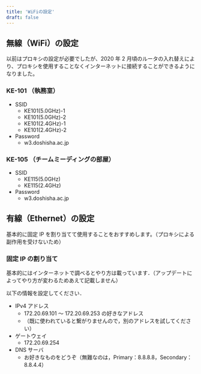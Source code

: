```yaml
---
title: 'WiFiの設定'
draft: false
---
```


## 無線（WiFi）の設定

以前はプロキシの設定が必要でしたが、2020 年 2 月頃のルータの入れ替えにより、プロキシを使用することなくインターネットに接続することができるようになりました。

### KE-101 （執務室）

- SSID
  - KE101(5.0GHz)-1
  - KE101(5.0GHz)-2
  - KE101(2.4GHz)-1
  - KE101(2.4GHz)-2
- Password
  - w3.doshisha.ac.jp

### KE-105 （チームミーディングの部屋）

- SSID
  - KE115(5.0GHz)
  - KE115(2.4GHz)
- Password
  - w3.doshisha.ac.jp

## 有線（Ethernet）の設定

基本的に固定 IP を割り当てて使用することをおすすめします。（プロキシによる副作用を受けないため）

### 固定 IP の割り当て

基本的にはインターネットで調べるとやり方は載っています．（アップデートによってやり方が変わるためあえて記載しません）

以下の情報を設定してください．

- IPv4 アドレス
  - 172.20.69.101 〜 172.20.69.253 の好きなアドレス
  - （既に使われていると繋がりませんので，別のアドレスを試してください）
- ゲートウェイ
  - 172.20.69.254
- DNS サーバ
  - お好きなものをどうぞ（無難なのは，Primary：8.8.8.8，Secondary：8.8.4.4）
